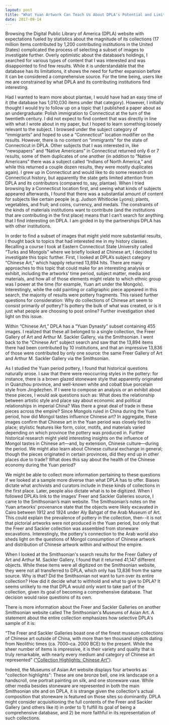 ```yaml
---
layout: post
title: "What Yuan Artwork Can Teach Us About DPLA's Potential and Limitations"
date: 2017-09-14
---
```

Browsing the Digital Public Library of America (DPLA) website with expectations fueled by statistics about the magnitude of its collections (17 million items contributed by 1,200 contributing institutions in the United States) complicated the process of selecting a subset of images to investigate further. Overly optimistic about the database’s holdings, I searched for various types of content that I was interested and was disappointed to find few results. While it is understandable that the database has its limitations, it shows the need for further expansion before it can be considered a comprehensive source. For the time being, users like me are constrained by what DPLA and its contributing institutions find interesting.<p>
Had I wanted to learn more about plantae, I would have had an easy time of it (the database has 1,010,030 items under that category). However, I initially thought I would try to follow up on a topic that I published a paper about as an undergraduate: Polish immigration to Connecticut at the turn of the twentieth century. I did not expect to find content that was directly in line with what I wrote about in my paper, but I hoped to learn something loosely relevant to the subject. I browsed under the subject category of “immigrants” and hoped to use a “Connecticut” location modifier on the results. However, there is no content on “immigrants” for the state of Connecticut in DPLA. Other subjects that I was interested in, like “newspapers” and “Native Americans” in Connecticut returned only 6 or 7 results, some of them duplicates of one another (in addition to “Native Americans” there was a subject called “Indians of North America,” and while this returned a couple dozen results, they were mostly duplicates again). I grew up in Connecticut and would like to do some research on Connecticut history, but apparently the state gets limited attention from DPLA and its contributors (compared to, say, plantae). When I tried browsing by a Connecticut location first, and seeing what kinds of subjects appeared afterwards, I found that there was a substantial amount of content for subjects like certain people (e.g. Judson Whitlocke Lyons); plants, vegetables, and fruit; and coins, currency, and medals. The constraints of the kinds of materials institutions want to contribute (and the institutions that are contributing in the first place) means that I can’t search for anything that I find interesting on DPLA. I am girded in by the partnerships DPLA has with other institutions.<p>
In order to find a subset of images that might yield more substantial results, I thought back to topics that had interested me in my history classes. Recalling a course I took at Eastern Connecticut State University called “Turks and Mongols” where we briefly looked at Chinese art, I decided to investigate this topic further. First, I looked at DPLA’s subject category “Chinese Art,” which happily returned 13,894 hits. There are many approaches to this topic that could make for an interesting analysis or exhibit, including the artworks’ time period, subject matter, media and materials, and how all of those elements might relate to which ethnic group was I power at the time (for example, Yuan art under the Mongols). Interestingly, while the odd painting or calligraphic piece appeared in this search, the majority of results were pottery fragments. This raised further questions for consideration: Why do collections of Chinese art seem to consist primarily of pottery? Is pottery the bulk of what was created, or is it just what people are choosing to post online? Further investigation shed light on this issue.<p>
Within “Chinese Art,” DPLA has a “Yuan Dynasty” subset containing 455 images. I realized that these all belonged to a single collection, the Freer Gallery of Art and Arthur M. Sackler Gallery, via the Smithsonian. I went back to the “Chinese Art” subject search and saw that the 13,894 items there had been contributed by 10 institutions, and that an impressive 13,836 of those were contributed by only one source: the same Freer Gallery of Art and Arthur M. Sackler Gallery via the Smithsonian.<p>
As I studied the Yuan period pottery, I found that historical questions naturally arose. I saw that there were reoccurring styles in the pottery: for instance, there is a brown glazed stoneware style that apparently originated in Quanzhou province, and well-known white and cobalt blue porcelain style from Jingdezhen. If I were to compose an analysis or an exhibit about these pieces, I would ask questions such as: What does the relationship between artistic style and place say about economic and political relationships in imperial China? Was there a great deal of trade in these pieces across the empire? Since Mongols ruled in China during the Yuan period, how did Mongol tastes influence Chinese art? In aggregate, these images confirm that Chinese art in the Yuan period was closely tied to place; stylistic features like form, color, motifs, and materials varied depending on which province the pottery was produced in. Further historical research might yield interesting insights on the influence of Mongol tastes in Chinese art—and, by extension, Chinese culture—during the period. We might also learn about Chinese cultural exchange in general; though the pieces originated in certain provinces, did they end up in other places due to trade? What does this say about the health of the Chinese economy during the Yuan period?<p>
We might be able to collect more information pertaining to these questions if we looked at a sample more diverse than what DPLA has to offer. Biases dictate what archivists and curators include in these kinds of collections in the first place. Later, people also dictate what is to be digitized. When I followed DPLA’s link to the images’ Freer and Sackler Galleries source, I came to the Smithsonian’s main website. The Smithsonian’s notes on the Yuan artworks’ provenance state that the objects were likely excavated in Cairo between 1912 and 1924 under Aly Bahgat of the Arab Museum of Art. This could explain the prevalence of pottery in the collection, then--it is not that pictorial artworks were not produced in the Yuan period, but only that the Freer and Sackler collection was assembled from stoneware excavations. Interestingly, the pottery's connection to the Arab world also sheds light on the questions of Mongol consumption of Chinese artwork and distribution of Chinese artwork within and without the empire.<p>
When I looked at the Smithsonian's search results for the Freer Gallery of Art and Arthur M. Sackler Gallery, I found that it returned 41,147 different objects. While these items were all digitized on the Smithsonian website, they were not all transferred to DPLA, which only has 13,836 from the same source. Why is that? Did the Smithsonian not want to turn over its entire collection? How did it decide what to withhold and what to give to DPLA? It seems unlikely to me that DPLA would only want to take part of the collection, given its goal of becoming a comprehensive database. That decision would raise questions of its own. <p>
There is more information about the Freer and Sackler Galleries on another Smithsonian website called The Smithsonian's Museums of Asian Art. A statement about the entire collection emphasizes how selective DPLA's sample of it is:<p>
“The Freer and Sackler Galleries boast one of the finest museum collections of Chinese art outside of China, with more than ten thousand objects dating from Neolithic times (ca. 7000–ca. 2000 BCE) to the present. While the sheer number of items is impressive, it is their variety and quality that is truly remarkable, with nearly every medium and category of Chinese art represented” (<a href="http://www.asia.si.edu/collections/chinese.asp">"Collection Highlights: Chinese Art"</a>).<p>
Indeed, the Museums of Asian Art website displays four artworks as "collection highlights": These are one bronze bell, one ink landscape on a handscroll, one portrait painting on silk, and one stoneware vase. While other media besides stoneware are represented in both the main Smithsonian site and on DPLA, it is strange given the collection's actual composition that stoneware is featured on those sites so dominantly. DPLA might consider acquisitioning the full contents of the Freer and Sackler Gallery (and others like it) in order to 1) fulfill its goal of being a comprehensive database, and 2) be more faithful in its representation of such collections.
